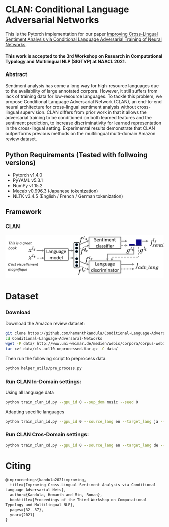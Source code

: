 # CLAN: Conditional Language Adversarial Networks
This is the Pytorch implementation for our paper [Improving Cross-Lingual Sentiment Analysis via Conditional Language Adversarial Training of Neural Networks](https://www.aclweb.org/anthology/2021.sigtyp-1.4/). 
#### This work is accepted to the 3rd Workshop on Research in Computational Typology and Multilingual NLP (SIGTYP) at NAACL 2021.


### Abstract 
Sentiment analysis has come a long way for high-resource languages due to the availability of large annotated corpora. However, it still suffers from lack of training data for low-resource languages. To tackle this problem, we propose Conditional Language Adversarial Network (CLAN), an end-to-end neural architecture for cross-lingual sentiment analysis without cross-lingual supervision. CLAN differs from prior work in that it allows the adversarial training to be conditioned on both learned features and the sentiment prediction, to increase discriminativity for learned representation in the cross-lingual setting. Experimental results demonstrate that CLAN outperforms previous methods on the multilingual multi-domain Amazon review dataset.


## Python Requirements (Tested with follwoing versions)
- Pytorch v1.4.0
- PyYAML v5.3.1
- NumPy v1.15.2
- Mecab v0.996.3 (Japanese tokenization)
- NLTK v3.4.5 (English / French / German tokenization)


## Framework 
### CLAN 
<img src="figures/CLAN_arch.png" alt="CLAN" />


# Dataset
### Download 

Download the Amazon review dataset:

```bash
git clone https://github.com/hemanthkandula/Conditional-Language-Adversaral-Networks.git
cd Conditional-Language-Adversaral-Networks
wget -P data/ http://www.uni-weimar.de/medien/webis/corpora/corpus-webis-cls-10/cls-acl10-unprocessed.tar.gz
tar xvf data/cls-acl10-unprocessed.tar.gz -C data/
```


Then run the following script to preprocess data:

```bash
python helper_utils/pre_process.py
```


### Run CLAN In-Domain settings:
Using all language data
```bash
python train_clan_id.py --gpu_id 0 --sup_dom music --seed 0 
```
Adapting specific languages

```bash
python train_clan_id.py --gpu_id 0 --source_lang en --target_lang ja --seed 0 
```




### Run CLAN Cros-Domain settings:
```bash
python train_clan_cd.py --gpu_id 0 --source_lang en --target_lang de --source_domain dvd --target_domain music --seed 0
```


# Citing 
```
@inproceedings{kandula2021improving,
  title={Improving Cross-Lingual Sentiment Analysis via Conditional Language Adversarial Nets},
  author={Kandula, Hemanth and Min, Bonan},
  booktitle={Proceedings of the Third Workshop on Computational Typology and Multilingual NLP},
  pages={32--37},
  year={2021}
}
```


